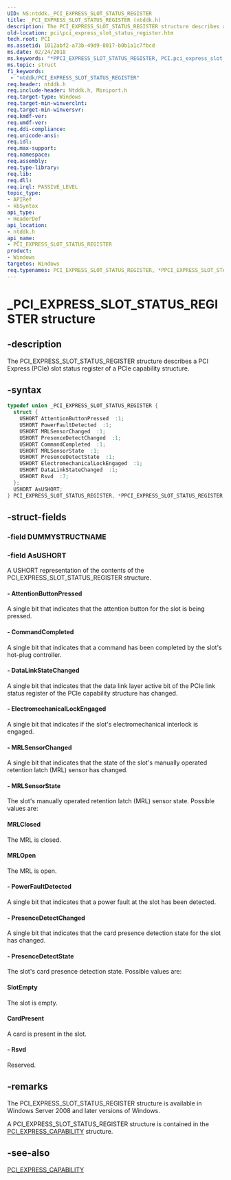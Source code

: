 ```yaml
---
UID: NS:ntddk._PCI_EXPRESS_SLOT_STATUS_REGISTER
title: _PCI_EXPRESS_SLOT_STATUS_REGISTER (ntddk.h)
description: The PCI_EXPRESS_SLOT_STATUS_REGISTER structure describes a PCI Express (PCIe) slot status register of a PCIe capability structure.
old-location: pci\pci_express_slot_status_register.htm
tech.root: PCI
ms.assetid: 1012abf2-a73b-49d9-8017-b0b1a1c7fbcd
ms.date: 02/24/2018
ms.keywords: "*PPCI_EXPRESS_SLOT_STATUS_REGISTER, PCI.pci_express_slot_status_register, PCI_EXPRESS_SLOT_STATUS_REGISTER, PCI_EXPRESS_SLOT_STATUS_REGISTER union [Buses], PPCI_EXPRESS_SLOT_STATUS_REGISTER, PPCI_EXPRESS_SLOT_STATUS_REGISTER union pointer [Buses], _PCI_EXPRESS_SLOT_STATUS_REGISTER, ntddk/PCI_EXPRESS_SLOT_STATUS_REGISTER, ntddk/PPCI_EXPRESS_SLOT_STATUS_REGISTER, pci_struct_2b218675-a1f4-4aec-a115-3046fac70492.xml"
ms.topic: struct
f1_keywords:
 - "ntddk/PCI_EXPRESS_SLOT_STATUS_REGISTER"
req.header: ntddk.h
req.include-header: Ntddk.h, Miniport.h
req.target-type: Windows
req.target-min-winverclnt:
req.target-min-winversvr:
req.kmdf-ver:
req.umdf-ver:
req.ddi-compliance:
req.unicode-ansi:
req.idl:
req.max-support:
req.namespace:
req.assembly:
req.type-library:
req.lib:
req.dll:
req.irql: PASSIVE_LEVEL
topic_type:
- APIRef
- kbSyntax
api_type:
- HeaderDef
api_location:
- ntddk.h
api_name:
- PCI_EXPRESS_SLOT_STATUS_REGISTER
product:
- Windows
targetos: Windows
req.typenames: PCI_EXPRESS_SLOT_STATUS_REGISTER, *PPCI_EXPRESS_SLOT_STATUS_REGISTER
---
```


# _PCI_EXPRESS_SLOT_STATUS_REGISTER structure


## -description


The PCI_EXPRESS_SLOT_STATUS_REGISTER structure describes a PCI Express (PCIe) slot status register of a PCIe capability structure.


## -syntax


```cpp
typedef union _PCI_EXPRESS_SLOT_STATUS_REGISTER {
  struct {
    USHORT AttentionButtonPressed  :1;
    USHORT PowerFaultDetected  :1;
    USHORT MRLSensorChanged  :1;
    USHORT PresenceDetectChanged  :1;
    USHORT CommandCompleted  :1;
    USHORT MRLSensorState  :1;
    USHORT PresenceDetectState  :1;
    USHORT ElectromechanicalLockEngaged  :1;
    USHORT DataLinkStateChanged  :1;
    USHORT Rsvd  :7;
  };
  USHORT AsUSHORT;
} PCI_EXPRESS_SLOT_STATUS_REGISTER, *PPCI_EXPRESS_SLOT_STATUS_REGISTER;
```


## -struct-fields




### -field DUMMYSTRUCTNAME




### -field AsUSHORT

A USHORT representation of the contents of the PCI_EXPRESS_SLOT_STATUS_REGISTER structure.


#### - AttentionButtonPressed

A single bit that indicates that the attention button for the slot is being pressed.


#### - CommandCompleted

A single bit that indicates that a command has been completed by the slot's hot-plug controller.


#### - DataLinkStateChanged

A single bit that indicates that the data link layer active bit of the PCIe link status register of the PCIe capability structure has changed.


#### - ElectromechanicalLockEngaged

A single bit that indicates if the slot's electromechanical interlock is engaged.


#### - MRLSensorChanged

A single bit that indicates that the state of the slot's manually operated retention latch (MRL) sensor has changed.


#### - MRLSensorState

The slot's manually operated retention latch (MRL) sensor state. Possible values are:





#### MRLClosed

The MRL is closed.



#### MRLOpen

The MRL is open.


#### - PowerFaultDetected

A single bit that indicates that a power fault at the slot has been detected.


#### - PresenceDetectChanged

A single bit that indicates that the card presence detection state for the slot has changed.


#### - PresenceDetectState

The slot's card presence detection state. Possible values are:





#### SlotEmpty

The slot is empty.



#### CardPresent

A card is present in the slot.


#### - Rsvd

Reserved.


## -remarks



The PCI_EXPRESS_SLOT_STATUS_REGISTER structure is available in Windows Server 2008 and later versions of Windows.

A PCI_EXPRESS_SLOT_STATUS_REGISTER structure is contained in the <a href="https://docs.microsoft.com/windows-hardware/drivers/ddi/content/ntddk/ns-ntddk-_pci_express_capability">PCI_EXPRESS_CAPABILITY</a> structure.




## -see-also

<a href="https://docs.microsoft.com/windows-hardware/drivers/ddi/content/ntddk/ns-ntddk-_pci_express_capability">PCI_EXPRESS_CAPABILITY</a>



 

 


